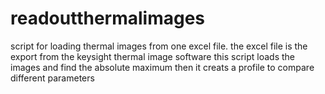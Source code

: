 # readoutthermalimages
script for loading thermal images from one excel file.
the excel file is the export from the keysight thermal image software
this script loads the images and find the absolute maximum
then it creats a profile to compare different parameters
